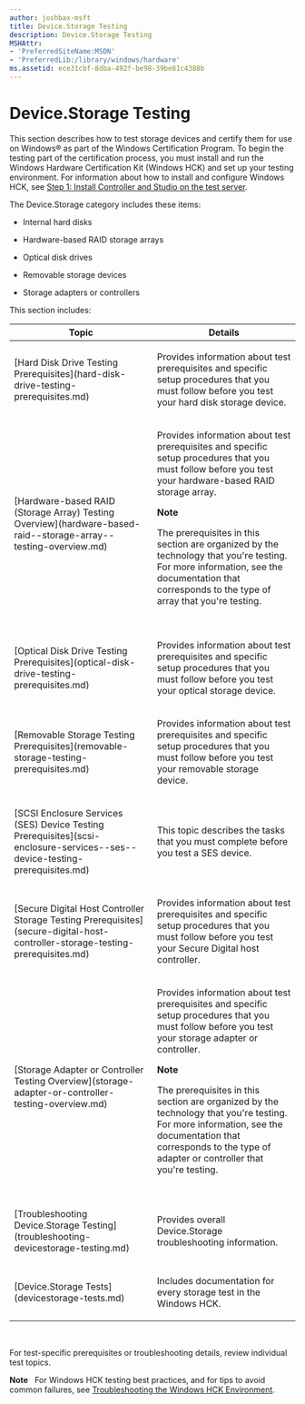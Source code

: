 ```yaml
---
author: joshbax-msft
title: Device.Storage Testing
description: Device.Storage Testing
MSHAttr:
- 'PreferredSiteName:MSDN'
- 'PreferredLib:/library/windows/hardware'
ms.assetid: ece31cbf-8dba-492f-be98-39be81c4388b
---
```


# Device.Storage Testing


This section describes how to test storage devices and certify them for use on Windows® as part of the Windows Certification Program. To begin the testing part of the certification process, you must install and run the Windows Hardware Certification Kit (Windows HCK) and set up your testing environment. For information about how to install and configure Windows HCK, see [Step 1: Install Controller and Studio on the test server](step-1-install-controller-and-studio-on-the-test-server.md).

The Device.Storage category includes these items:

-   Internal hard disks

-   Hardware-based RAID storage arrays

-   Optical disk drives

-   Removable storage devices

-   Storage adapters or controllers

This section includes:

<table>
<colgroup>
<col width="50%" />
<col width="50%" />
</colgroup>
<thead>
<tr class="header">
<th>Topic</th>
<th>Details</th>
</tr>
</thead>
<tbody>
<tr class="odd">
<td><p>[Hard Disk Drive Testing Prerequisites](hard-disk-drive-testing-prerequisites.md)</p></td>
<td><p>Provides information about test prerequisites and specific setup procedures that you must follow before you test your hard disk storage device.</p></td>
</tr>
<tr class="even">
<td><p>[Hardware-based RAID (Storage Array) Testing Overview](hardware-based-raid--storage-array--testing-overview.md)</p></td>
<td><p>Provides information about test prerequisites and specific setup procedures that you must follow before you test your hardware-based RAID storage array.</p>
<div class="alert">
<strong>Note</strong>  
<p>The prerequisites in this section are organized by the technology that you're testing. For more information, see the documentation that corresponds to the type of array that you're testing.</p>
</div>
<div>
 
</div></td>
</tr>
<tr class="odd">
<td><p>[Optical Disk Drive Testing Prerequisites](optical-disk-drive-testing-prerequisites.md)</p></td>
<td><p>Provides information about test prerequisites and specific setup procedures that you must follow before you test your optical storage device.</p></td>
</tr>
<tr class="even">
<td><p>[Removable Storage Testing Prerequisites](removable-storage-testing-prerequisites.md)</p></td>
<td><p>Provides information about test prerequisites and specific setup procedures that you must follow before you test your removable storage device.</p></td>
</tr>
<tr class="odd">
<td><p>[SCSI Enclosure Services (SES) Device Testing Prerequisites](scsi-enclosure-services--ses--device-testing-prerequisites.md)</p></td>
<td><p>This topic describes the tasks that you must complete before you test a SES device.</p></td>
</tr>
<tr class="even">
<td><p>[Secure Digital Host Controller Storage Testing Prerequisites](secure-digital-host-controller-storage-testing-prerequisites.md)</p></td>
<td><p>Provides information about test prerequisites and specific setup procedures that you must follow before you test your Secure Digital host controller.</p></td>
</tr>
<tr class="odd">
<td><p>[Storage Adapter or Controller Testing Overview](storage-adapter-or-controller-testing-overview.md)</p></td>
<td><p>Provides information about test prerequisites and specific setup procedures that you must follow before you test your storage adapter or controller.</p>
<div class="alert">
<strong>Note</strong>  
<p>The prerequisites in this section are organized by the technology that you're testing. For more information, see the documentation that corresponds to the type of adapter or controller that you're testing.</p>
</div>
<div>
 
</div></td>
</tr>
<tr class="even">
<td><p>[Troubleshooting Device.Storage Testing](troubleshooting-devicestorage-testing.md)</p></td>
<td><p>Provides overall Device.Storage troubleshooting information.</p></td>
</tr>
<tr class="odd">
<td><p>[Device.Storage Tests](devicestorage-tests.md)</p></td>
<td><p>Includes documentation for every storage test in the Windows HCK.</p></td>
</tr>
</tbody>
</table>

 

For test-specific prerequisites or troubleshooting details, review individual test topics.

**Note**  
For Windows HCK testing best practices, and for tips to avoid common failures, see [Troubleshooting the Windows HCK Environment](troubleshooting-the-windows-hck-environment.md).

 

 

 






